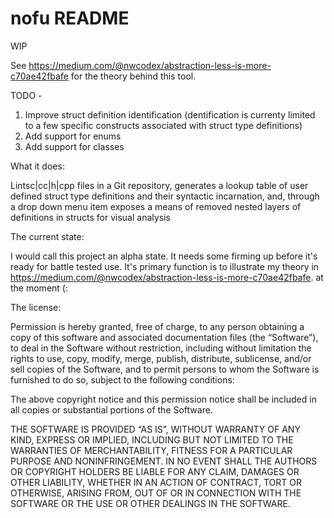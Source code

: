 # nofu README

WIP

See https://medium.com/@nwcodex/abstraction-less-is-more-c70ae42fbafe for the theory behind this tool.

TODO - 

1. Improve struct definition identification (dentification is currenty limited to a few specific constructs associated with struct type definitions)
2. Add support for enums
3. Add support for classes


What it does:

Lintsc|cc|h|cpp files in a Git repository, generates a lookup table of user defined struct type definitions and their syntactic incarnation, and, through a drop down menu item exposes a means of removed nested layers of definitions in structs for visual analysis


The current state:

I would call this project an alpha state. It needs some firming up before it's ready for battle tested use. It's primary function is to illustrate my theory in https://medium.com/@nwcodex/abstraction-less-is-more-c70ae42fbafe. at the moment (:


The license:

Permission is hereby granted, free of charge, to any person obtaining a copy of this software and associated documentation files (the “Software”), to deal in the Software without restriction, including without limitation the rights to use, copy, modify, merge, publish, distribute, sublicense, and/or sell copies of the Software, and to permit persons to whom the Software is furnished to do so, subject to the following conditions:

The above copyright notice and this permission notice shall be included in all copies or substantial portions of the Software.

THE SOFTWARE IS PROVIDED “AS IS”, WITHOUT WARRANTY OF ANY KIND, EXPRESS OR IMPLIED, INCLUDING BUT NOT LIMITED TO THE WARRANTIES OF MERCHANTABILITY, FITNESS FOR A PARTICULAR PURPOSE AND NONINFRINGEMENT. IN NO EVENT SHALL THE AUTHORS OR COPYRIGHT HOLDERS BE LIABLE FOR ANY CLAIM, DAMAGES OR OTHER LIABILITY, WHETHER IN AN ACTION OF CONTRACT, TORT OR OTHERWISE, ARISING FROM, OUT OF OR IN CONNECTION WITH THE SOFTWARE OR THE USE OR OTHER DEALINGS IN THE SOFTWARE.
